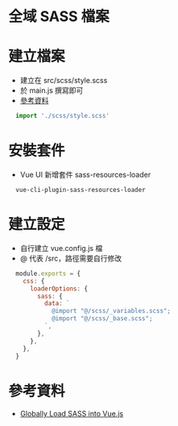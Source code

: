 # 全域 SASS 檔案

# 建立檔案
- 建立在 src/scss/style.scss
- 於 main.js 撰寫即可
- [參考資料](http://bit.ly/bs4-in-vuecli3)
```js
  import './scss/style.scss'
```


# 安裝套件
- Vue UI 新增套件 sass-resources-loader
```
  vue-cli-plugin-sass-resources-loader
```

# 建立設定
- 自行建立 vue.config.js 檔
- @ 代表 /src，路徑需要自行修改
```js
  module.exports = {
    css: {
      loaderOptions: {
        sass: {
          data: `
            @import "@/scss/_variables.scss";
            @import "@/scss/_base.scss";
          `,
        },
      },
    },
  }
```

# 參考資料
- [Globally Load SASS into Vue.js](https://vueschool.io/articles/vuejs-tutorials/globally-load-sass-into-your-vue-js-applications/)